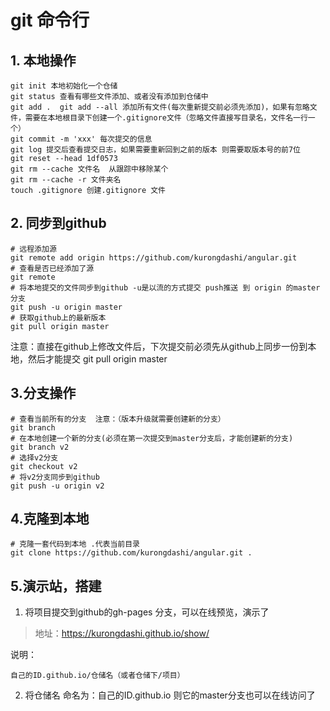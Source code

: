 ﻿# git 命令行

## 1. 本地操作
``` 
git init 本地初始化一个仓储
git status 查看有哪些文件添加、或者没有添加到仓储中
git add .  git add --all 添加所有文件(每次重新提交前必须先添加)，如果有忽略文件，需要在本地根目录下创建一个.gitignore文件（忽略文件直接写目录名，文件名一行一个）
git commit -m 'xxx' 每次提交的信息
git log 提交后查看提交日志，如果需要重新回到之前的版本 则需要取版本号的前7位
git reset --head 1df0573
git rm --cache 文件名  从跟踪中移除某个
git rm --cache -r 文件夹名
touch .gitignore 创建.gitignore 文件

```
## 2. 同步到github
``` 
# 远程添加源 
git remote add origin https://github.com/kurongdashi/angular.git 
# 查看是否已经添加了源
git remote 
# 将本地提交的文件同步到github -u是以流的方式提交 push推送 到 origin 的master分支
git push -u origin master  
# 获取github上的最新版本
git pull origin master  

```


注意：直接在github上修改文件后，下次提交前必须先从github上同步一份到本地，然后才能提交 git pull origin master

## 3.分支操作
``` 
# 查看当前所有的分支  注意：（版本升级就需要创建新的分支）
git branch 
# 在本地创建一个新的分支(必须在第一次提交到master分支后，才能创建新的分支)
git branch v2 
# 选择v2分支
git checkout v2 
# 将v2分支同步到github
git push -u origin v2 

```
## 4.克隆到本地
``` 
# 克隆一套代码到本地 .代表当前目录
git clone https://github.com/kurongdashi/angular.git .
```
## 5.演示站，搭建

1. 将项目提交到github的gh-pages 分支，可以在线预览，演示了  
>地址：https://kurongdashi.github.io/show/

说明：
``` 
自己的ID.github.io/仓储名（或者仓储下/项目）
```
 
 
2. 将仓储名 命名为：自己的ID.github.io 则它的master分支也可以在线访问了
